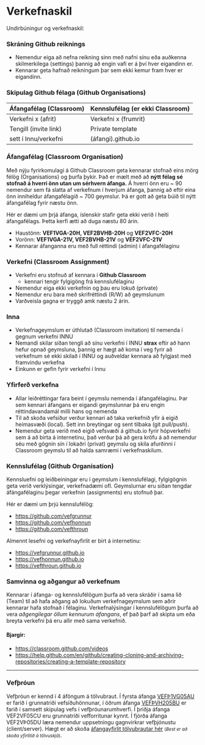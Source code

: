# Verkefnaskil
Undirbúningur og verkefnaskil: 

### Skráning Github reiknings

* Nemendur eiga að nefna reikning sinn með nafni sínu eða auðkenna skilmerkilega (settings) þannig að engin vafi er á því hver eigandinn er.
* Kennarar geta hafnað reikningum þar sem ekki kemur fram hver er eigandinn.

### Skipulag Github félaga (Github Organisations)

| Áfangafélag (Classroom) | Kennslufélag (er ekki Classroom) |
| :---------              |  :--------              |
| Verkefni x  (afrit)     | Verkefni x  (frumrit)   |
| Tengill (invite link)   | Private template        |
| sett í Innu/verkefni    | (áfangi).github.io      |

### Áfangafélag (Classroom Organisation)

Með nýju fyrirkomulagi á Github Classroom geta kennarar stofnað eins mörg félög (Organisations) og þurfa þykir. Það er mælt með að **nýtt félag sé stofnað á hverri önn utan um sérhvern áfanga.** Á hverri önn eru ~ 90 nemendur sem fá slatta af verkefnum í hverjum áfanga, þannig að eftir eina önn inniheldur áfangafélagið ~ 700 geymslur. Þá er gott að geta búið til nýtt áfangafélag fyrir næstu önn. 

Hér er dæmi um þrjá áfanga, íslenskir stafir geta ekki verið í heiti áfangafélags. Þetta kerfi ætti að duga næstu 80 árin.
* Haustönn: **VEF1VGA-20H, VEF2BVHB-20H** og **VEF2VFC-20H**
* Vorönn: **VEF1VGA-21V, VEF2BVHB-21V** og **VEF2VFC-21V**
* Kennarar áfanganna eru með full réttindi (admin) í áfangafélaginu

### Verkefni (Classroom Assignment)

* Verkefni eru stofnuð af kennara í **Github Classroom**
  * kennari tengir fylgigöng frá kennslufélaginu
* Nemendur eiga ekki verkefnin og þau eru lokuð (private)
* Nemendur eru bara með skrifréttindi (R/W) að geymslunum 
* Varðveisla gagna er tryggð amk næstu 2 árin.

### Inna 
* Verkefnageymslum er úthlutað (Classroom invitation) til nemenda í gegnum verkefni INNU
* Nemandi skilar síðan tengli að sínu verkefni í INNU **strax** eftir að hann hefur opnað geymsluna, þannig er hægt að koma í veg fyrir að verkefnum sé ekki skilað í INNU og auðveldar kennara að fylgjast með framvindu verkefna
* Einkunn er gefin fyrir verkefni í Innu

### Yfirferð verkefna

* Allar leiðréttingar fara beint í geymslu nemenda í áfangafélaginu. Þar sem kennari áfangans er eigandi geymslunnar þá eru engin réttindavandamál milli hans og nemenda 
* Til að skoða vefsíður verður kennari að taka verkefnið yfir á eigið heimasvæði (local). Sett inn breytingar og sent tilbaka (git pull/push).
* Nemendur geta verið með eigið vefsvæði á github.io fyrir hópverkefni sem á að birta á internetinu, það verður þá að gera kröfu á að nemendur séu með gögnin sín í lokaðri (privat) geymslu og skila afurðinni í Classroom geymslu til að halda samræmi í verkefnaskilum.

### Kennslufélag (Github Organisation)

Kennsluefni og leiðbeiningar eru í geymslum í kennslufélagi, fylgigögnin geta verið verklýsingar, verkefnadæmi ofl.  Geymslurnar eru síðan tengdar áfángafélaginu þegar verkefnin (assignments) eru stofnuð þar.    

Hér er dæmi um þrjú kennslufélög:

* https://github.com/vefgrunnur
* https://github.com/vefhonnun
* https://github.com/vefthroun

Almennt lesefni og verkefnayfirlit er birt á internetinu: 

* https://vefgrunnur.github.io
* https://vefhonnun.github.io 
* https://vefthroun.github.io

### Samvinna og aðgangur að verkefnum

Kennarar í áfanga- og kennslufélögum þurfa að vera skráðir í sama lið (Team) til að hafa aðgang að lokuðum verkefnageymslum sem aðrir kennarar hafa stofnað í félaginu. Verkefnalýsingar í kennslufélögum þurfa að vera _aðgengilegar öllum kennurum áfangans_, ef það þarf að skipta um eða breyta verkefni þá eru allir með sama verkefnið.

#### Bjargir: 

* https://classroom.github.com/videos
* https://help.github.com/en/github/creating-cloning-and-archiving-repositories/creating-a-template-repository

<hr>

### Vefþróun

Vefþróun er kennd í 4 áföngum á tölvubraut. Í fyrsta áfanga [VEFÞ1VG05AU](https://vefgrunnur.github.io/) er farið í grunnatriði vefsíðuhönnunar, í öðrum áfanga [VEFÞVH205BU](https://vefhonnun.github.io/) er farið í samsett skipulag vefs í vefþróunarumhverfi. Í þriðja áfanga VEF2VF05CU eru grunnatriði vefforritunar kynnt. Í fjórða áfanga VEF2VÞ05DU læra nemendur uppsetningu gagnvirkrar vefþjónustu (client/server).  Hægt er að skoða <a href="https://tskoli.github.io"> áfangayfirlit tölvubrautar hér</a> <small>(_Best er að skoða yfirlitið á tölvuskjá_)</small>.







